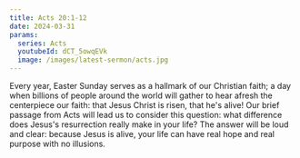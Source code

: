 ```yaml
---
title: Acts 20:1-12
date: 2024-03-31
params:
  series: Acts
  youtubeId: dCT_5owqEVk
  image: /images/latest-sermon/acts.jpg
---
```

Every year, Easter Sunday serves as a hallmark of our Christian faith; a day when billions of people around the world will gather to hear afresh the centerpiece our faith: that Jesus Christ is risen, that he's alive! Our brief passage from Acts will lead us to consider this question: what difference does Jesus's resurrection really make in your life? The answer will be loud and clear: because Jesus is alive, your life can have real hope and real purpose with no illusions.

